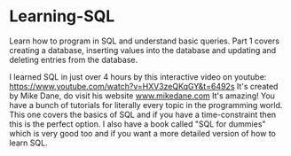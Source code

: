 # Learning-SQL
Learn how to program in SQL and understand basic queries.
Part 1 covers creating a database, inserting values into the database and updating and deleting entries from the database. 

I learned SQL in just over 4 hours by this interactive video on youtube: https://www.youtube.com/watch?v=HXV3zeQKqGY&t=6492s
It's created by Mike Dane, do visit his website www.mikedane.com It's amazing! You have a bunch of tutorials for literally every topic in the programming world. This one covers the basics of SQL and if you have a time-constraint then this is the perfect option. I also have a book called "SQL for dummies" which is very good too and if you want a more detailed version of how to learn SQL.
